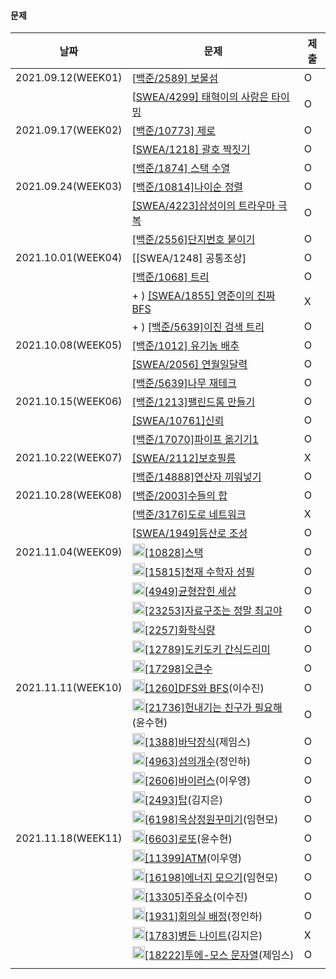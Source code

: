 #### 문제

| 날짜              | 문제                                                         | 제출 |
| ----------------- | ------------------------------------------------------------ | ---- |
| 2021.09.12(WEEK01) | [[백준/2589\] 보물섬](https://www.acmicpc.net/problem/2589)  | O    |
|                   | [[SWEA/4299\] 태혁이의 사랑은 타이밍](https://swexpertacademy.com/main/code/problem/problemDetail.do?contestProbId=AWLv6mx6htoDFAVV) | O    |
| 2021.09.17(WEEK02) | [[백준/10773\] 제로](https://www.acmicpc.net/problem/10773)  | O    |
|                   | [[SWEA/1218\] 괄호 짝짓기](https://swexpertacademy.com/main/code/problem/problemDetail.do?contestProbId=AV14eWb6AAkCFAYD&categoryId=AV14eWb6AAkCFAYD&categoryType=CODE&problemTitle=괄호&orderBy=FIRST_REG_DATETIME&selectCodeLang=ALL&select-1=&pageSize=10&pageIndex=1) | O    |
|                   | [[백준/1874\] 스택 수열](https://www.acmicpc.net/problem/1874) | O    |
| 2021.09.24(WEEK03) | [[백준/10814]나이순 정렬](https://www.acmicpc.net/problem/10814) | O |
|  | [[SWEA/4223]삼성이의 트라우마 극복](https://swexpertacademy.com/main/code/userProblem/userProblemDetail.do?contestProbId=AWKpmwua-VoDFAUV) | O |
|  | [[백준/2556]단지번호 붙이기](https://www.acmicpc.net/problem/2667) | O |
| 2021.10.01(WEEK04) | [[SWEA/1248] 공통조상] | O |
|  | [[백준/1068] 트리](https://www.acmicpc.net/problem/1068) | O |
|  | + ) [[SWEA/1855] 영준이의 진짜 BFS](https://swexpertacademy.com/main/code/problem/problemDetail.do?contestProbId=AV5LnipaDvwDFAXc) | X |
|  | + ) [[백준/5639]이진 검색 트리](https://www.acmicpc.net/problem/5639) | O |
| 2021.10.08(WEEK05) | [[백준/1012] 유기농 배추](https://www.acmicpc.net/problem/1012) | O |
|  | [[SWEA/2056] 연월일달력](https://swexpertacademy.com/main/code/problem/problemDetail.do?contestProbId=AV5QLkdKAz4DFAUq&categoryId=AV5QLkdKAz4DFAUq&categoryType=CODE&problemTitle=&orderBy=INQUERY_COUNT&selectCodeLang=ALL&select-1=&pageSize=10&pageIndex=5) | O |
|  | [[백준/5639]나무 재테크](https://www.acmicpc.net/problem/16235) | O |
| 2021.10.15(WEEK06) | [[백준/1213]팰린드롬 만들기](https://www.acmicpc.net/problem/1213) | O |
| | [[SWEA/10761]신뢰](https://swexpertacademy.com/main/code/problem/problemDetail.do?contestProbId=AXSVc1TqEAYDFAQT) | O |
| | [[백준/17070]파이프 옮기기1](https://www.acmicpc.net/problem/17070) | O |
| 2021.10.22(WEEK07) | [[SWEA/2112]보호필름](https://swexpertacademy.com/main/code/problem/problemDetail.do?contestProbId=AV5V1SYKAaUDFAWu) |X |
| | [[백준/14888]연산자 끼워넣기](https://www.acmicpc.net/problem/14888) |O |
| 2021.10.28(WEEK08) | [[백준/2003\]수들의 합](https://www.acmicpc.net/problem/2003) |O |
| | [[백준/3176\]도로 네트워크](https://www.acmicpc.net/problem/3176) |X |
| | [[SWEA/1949\]등산로 조성](https://swexpertacademy.com/main/code/problem/problemDetail.do?contestProbId=AV5PoOKKAPIDFAUq) |O |
| 2021.11.04(WEEK09) | <img src="https://d2gd6pc034wcta.cloudfront.net/tier/7.svg" width="20" height="20">[[10828]스택](https://www.acmicpc.net/problem/10828) |O |
|  | <img src="https://d2gd6pc034wcta.cloudfront.net/tier/7.svg" width="20" height="20">[[15815]천재 수학자 성필](https://www.acmicpc.net/problem/15815) |O |
|  | <img src="https://d2gd6pc034wcta.cloudfront.net/tier/7.svg" width="20" height="20">[[4949]균형잡힌 세상](https://www.acmicpc.net/problem/4949) |O |
|  | <img src="https://d2gd6pc034wcta.cloudfront.net/tier/6.svg" width="20" height="20">[[23253]자료구조는 정말 최고야](https://www.acmicpc.net/problem/23253) |O |
|  | <img src="https://d2gd6pc034wcta.cloudfront.net/tier/8.svg" width="20" height="20">[[2257]화학식량](https://www.acmicpc.net/problem/2257) |O |
|  | <img src="https://d2gd6pc034wcta.cloudfront.net/tier/7.svg" width="20" height="20">[[12789]도키도키 간식드리미](https://www.acmicpc.net/problem/12789) |O |
|  | <img src="https://d2gd6pc034wcta.cloudfront.net/tier/12.svg" width="20" height="20">[[17298]오큰수](https://www.acmicpc.net/problem/17298) |O |
| 2021.11.11(WEEK10) | <img src="https://d2gd6pc034wcta.cloudfront.net/tier/9.svg" width="20" height="20">[[1260]DFS와 BFS](https://www.acmicpc.net/problem/1260)(이수진) |O |
|  | <img src="https://d2gd6pc034wcta.cloudfront.net/tier/9.svg" width="20" height="20">[[21736]헌내기는 친구가 필요해](https://www.acmicpc.net/problem/21736)(윤수현) |O |
|  | <img src="https://d2gd6pc034wcta.cloudfront.net/tier/7.svg" width="20" height="20">[[1388]바닥장식](https://www.acmicpc.net/problem/1388)(제임스) |O |
|  | <img src="https://d2gd6pc034wcta.cloudfront.net/tier/9.svg" width="20" height="20">[[4963]섬의개수](https://www.acmicpc.net/problem/4963)(정인하) |O |
|  | <img src="https://d2gd6pc034wcta.cloudfront.net/tier/8.svg" width="20" height="20">[[2606]바이러스](https://www.acmicpc.net/problem/2606)(이우영) |O |
|  | <img src="https://d2gd6pc034wcta.cloudfront.net/tier/11.svg" width="20" height="20">[[2493]탑](https://www.acmicpc.net/problem/2493)(김지은) |O |
|  | <img src="https://d2gd6pc034wcta.cloudfront.net/tier/11.svg" width="20" height="20">[[6198]옥상정원꾸미기](https://www.acmicpc.net/problem/6198)(임현모) |O |
| 2021.11.18(WEEK11) | <img src="https://d2gd6pc034wcta.cloudfront.net/tier/9.svg" width="20" height="20">[[6603]로또](https://www.acmicpc.net/problem/6603)(윤수현) | O |
| | <img src="https://d2gd6pc034wcta.cloudfront.net/tier/8.svg" width="20" height="20">[[11399]ATM](https://www.acmicpc.net/problem/11399)(이우영) | O |
| | <img src="https://d2gd6pc034wcta.cloudfront.net/tier/10.svg" width="20" height="20">[[16198]에너지 모으기](https://www.acmicpc.net/problem/16198)(임현모) | O |
| | <img src="https://d2gd6pc034wcta.cloudfront.net/tier/7.svg" width="20" height="20">[[13305]주유소](https://www.acmicpc.net/problem/13305)(이수진) | O |
| | <img src="https://d2gd6pc034wcta.cloudfront.net/tier/9.svg" width="20" height="20">[[1931]회의실 배정](https://www.acmicpc.net/problem/1931)(정인하) | O |
| | <img src="https://d2gd6pc034wcta.cloudfront.net/tier/7.svg" width="20" height="20">[[1783]병든 나이트](https://www.acmicpc.net/problem/1783)(김지은) | X |
| | <img src="https://d2gd6pc034wcta.cloudfront.net/tier/9.svg" width="20" height="20">[[18222]투에-모스 문자열](https://www.acmicpc.net/problem/18222)(제임스) | O |
| |  | |



